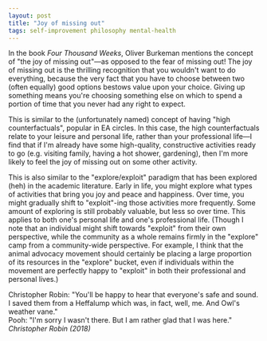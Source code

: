 ```yaml
---
layout: post
title: "Joy of missing out"
tags: self-improvement philosophy mental-health
---
```


In the book *Four Thousand Weeks*, Oliver Burkeman mentions the concept of "the joy of missing out"—as opposed to the fear of missing out! The joy of missing out is the thrilling recognition that you wouldn't want to do everything, because the very fact that you have to choose between two (often equally) good options bestows value upon your choice. Giving up something means you're choosing something else on which to spend a portion of time that you never had any right to expect.  

This is similar to the (unfortunately named) concept of having "high counterfactuals", popular in EA circles. In this case, the high counterfactuals relate to your leisure and personal life, rather than your professional life—I find that if I'm already have some high-quality, constructive activities ready to go (e.g. visiting family, having a hot shower, gardening), then I'm more likely to feel the joy of missing out on some other activity.  

This is also similar to the "explore/exploit" paradigm that has been explored (heh) in the academic literature. Early in life, you might explore what types of activities that bring you joy and peace and happiness. Over time, you might gradually shift to "exploit"-ing those activities more frequently. Some amount of exploring is still probably valuable, but less so over time. This applies to both one's personal life and one's professional life. (Though I note that an individual might shift towards "exploit" from their own perspective, while the community as a whole remains firmly in the "explore" camp from a community-wide perspective. For example, I think that the animal advocacy movement should certainly be placing a large proportion of its resources in the "explore" bucket, even if individuals within the movement are perfectly happy to "exploit" in both their professional and personal lives.)  

Christopher Robin: "You'll be happy to hear that everyone's safe and sound. I saved them from a Heffalump which was, in fact, well, me. And Owl's weather vane."  
Pooh: "I'm sorry I wasn't there. But I am rather glad that I was here."  
*Christopher Robin (2018)*
